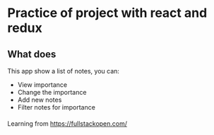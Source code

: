 # Practice of project with react and redux

## What does

This app show a list of notes, you can:

- View importance
- Change the importance
- Add new notes
- Filter notes for importance

####

Learning from <https://fullstackopen.com/>
